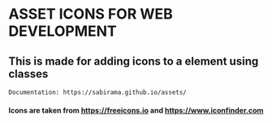 # ASSET ICONS FOR WEB DEVELOPMENT

## This is made for adding icons to a element using classes
    Documentation: https://sabirama.github.io/assets/
    
#### Icons are taken from https://freeicons.io and https://www.iconfinder.com
